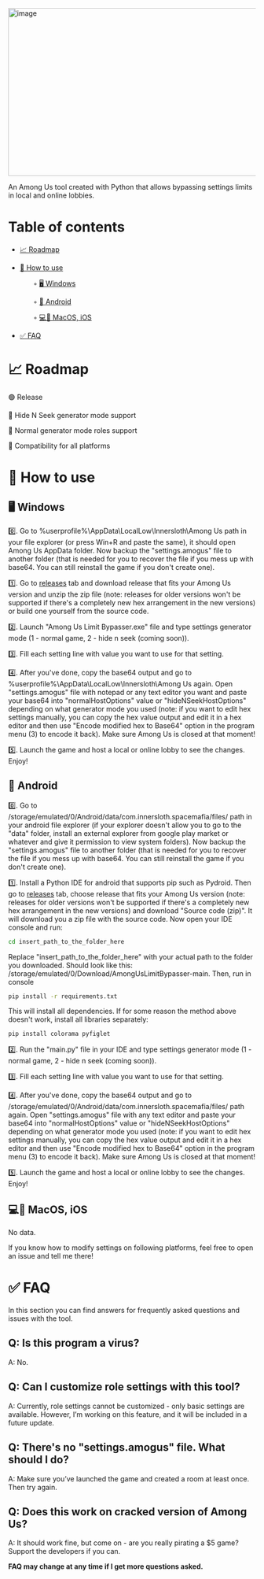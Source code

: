 <img width="590" height="341" alt="image" src="https://github.com/user-attachments/assets/c5d0dad0-1f9e-4692-92a4-2b7c1f008919" />

An Among Us tool created with Python that allows bypassing settings limits in local and online lobbies.

# Table of contents
- [📈 Roadmap](#-roadmap)

- [📌 How to use](#-how-to-use)

⠀⠀⠀⠀⠀◦ [🖥 Windows](#-windows)

⠀⠀⠀⠀⠀◦ [📱 Android](#-android)

⠀⠀⠀⠀⠀◦ [💻📳 MacOS, iOS](#-macOS-ios)

- [✅ FAQ](#-faq)

# 📈 Roadmap

🟢 Release

🔴 Hide N Seek generator mode support

🔴 Normal generator mode roles support

🔴 Compatibility for all platforms

# 📌 How to use
## 🖥 Windows
0️⃣. Go to %userprofile%\AppData\LocalLow\Innersloth\Among Us path in your file explorer (or press Win+R and paste the same), it should open Among Us AppData folder. Now backup the "settings.amogus" file to another folder (that is needed for you to recover the file if you mess up with base64. You can still reinstall the game if you don't create one).

1️⃣. Go to [releases](https://github.com/Zaxerf1234/AmongUsLimitBypasser/releases) tab and download release that fits your Among Us version and unzip the zip file (note: releases for older versions won't be supported if there's a completely new hex arrangement in the new versions) or build one yourself from the source code.

2️⃣. Launch "Among Us Limit Bypasser.exe" file and type settings generator mode (1 - normal game, 2 - hide n seek (coming soon)).

3️⃣. Fill each setting line with value you want to use for that setting.

4️⃣. After you've done, copy the base64 output and go to %userprofile%\AppData\LocalLow\Innersloth\Among Us again. Open "settings.amogus" file with notepad or any text editor you want and paste your base64 into "normalHostOptions" value or "hideNSeekHostOptions" depending on what generator mode you used (note: if you want to edit hex settings manually, you can copy the hex value output and edit it in a hex editor and then use "Encode modified hex to Base64" option in the program menu (3) to encode it back). Make sure Among Us is closed at that moment!

5️⃣. Launch the game and host a local or online lobby to see the changes. Enjoy!

## 📱 Android
0️⃣. Go to /storage/emulated/0/Android/data/com.innersloth.spacemafia/files/ path in your android file explorer (if your explorer doesn't allow you to go to the "data" folder, install an external explorer from google play market or whatever and give it permission to view system folders). Now backup the "settings.amogus" file to another folder (that is needed for you to recover the file if you mess up with base64. You can still reinstall the game if you don't create one).

1️⃣. Install a Python IDE for android that supports pip such as Pydroid. Then go to [releases](https://github.com/Zaxerf1234/AmongUsLimitBypasser/releases) tab, choose release that fits your Among Us version (note: releases for older versions won't be supported if there's a completely new hex arrangement in the new versions) and download "Source code (zip)". It will download you a zip file with the source code. Now open your IDE console and run: 
```bash
cd insert_path_to_the_folder_here
```
Replace "insert_path_to_the_folder_here" with your actual path to the folder you downloaded. Should look like this: /storage/emulated/0/Download/AmongUsLimitBypasser-main. Then, run in console
```bash
pip install -r requirements.txt
```
This will install all dependencies. If for some reason the method above doesn't work, install all libraries separately:
```bash
pip install colorama pyfiglet
```
2️⃣. Run the "main.py" file in your IDE and type settings generator mode (1 - normal game, 2 - hide n seek (coming soon)).

3️⃣. Fill each setting line with value you want to use for that setting.

4️⃣. After you've done, copy the base64 output and go to /storage/emulated/0/Android/data/com.innersloth.spacemafia/files/ path again. Open "settings.amogus" file with any text editor and paste your base64 into "normalHostOptions" value or "hideNSeekHostOptions" depending on what generator mode you used (note: if you want to edit hex settings manually, you can copy the hex value output and edit it in a hex editor and then use "Encode modified hex to Base64" option in the program menu (3) to encode it back). Make sure Among Us is closed at that moment!

5️⃣. Launch the game and host a local or online lobby to see the changes. Enjoy!

## 💻📳 MacOS, iOS
No data.

If you know how to modify settings on following platforms, feel free to open an issue and tell me there!


# ✅ FAQ
In this section you can find answers for frequently asked questions and issues with the tool.

## Q: Is this program a virus?
A: No.

## Q: Can I customize role settings with this tool?
A: Currently, role settings cannot be customized - only basic settings are available. However, I’m working on this feature, and it will be included in a future update.

## Q: There's no "settings.amogus" file. What should I do?
A: Make sure you’ve launched the game and created a room at least once. Then try again.

## Q: Does this work on cracked version of Among Us?
A: It should work fine, but come on - are you really pirating a $5 game? Support the developers if you can.

**FAQ may change at any time if I get more questions asked.**
